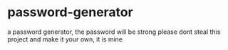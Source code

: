 # password-generator
a password generator, the password will be strong
please dont steal this project and make it your own, it is mine
